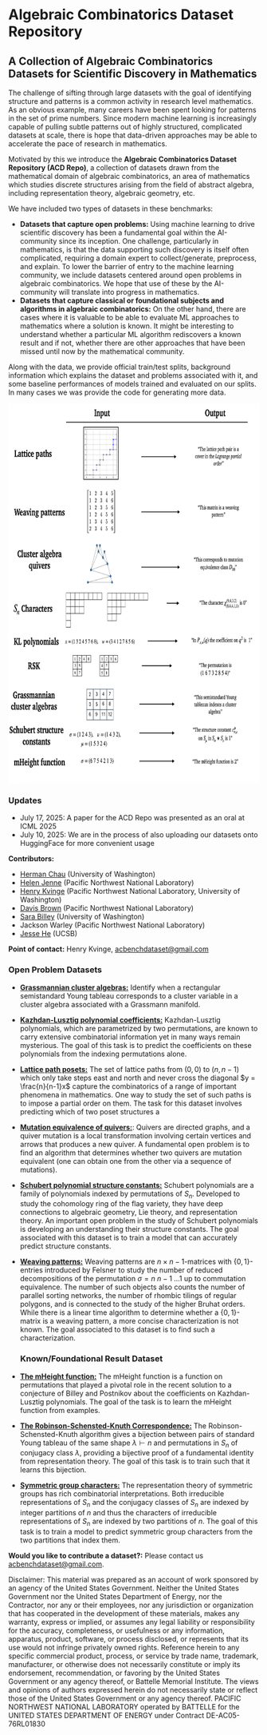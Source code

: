 # Algebraic Combinatorics Dataset Repository
## A Collection of Algebraic Combinatorics Datasets for Scientific Discovery in Mathematics
The challenge of sifting through large datasets with the goal of identifying structure and patterns is a common activity in research level mathematics. As an obvious example, many careers have been spent looking for patterns in the set of prime numbers. Since modern machine learning is increasingly capable of pulling subtle patterns out of highly structured, complicated datasets at scale, there is hope that data-driven approaches may be able to accelerate the pace of research in mathematics.

Motivated by this we introduce the **Algebraic Combinatorics Dataset Repository (ACD Repo)**, a collection of datasets drawn from the mathematical domain of algebraic combinatorics, an area of mathematics which studies discrete structures arising from the field of abstract algebra, including representation theory, algebraic geometry, etc.

We have included two types of datasets in these benchmarks:
- **Datasets that capture open problems:** Using machine learning to drive scientific discovery has been a fundamental goal within the AI-community since its inception. One challenge, particularly in mathematics, is that the data supporting such discovery is itself often complicated, requiring a domain expert to collect/generate, preprocess, and explain. To lower the barrier of entry to the machine learning community, we include datasets centered around open problems in algebraic combinatorics. We hope that use of these by the AI-community will translate into progress in mathematics. 
- **Datasets that capture classical or foundational subjects and algorithms in algebraic combinatorics:** On the other hand, there are cases where it is valuable to be able to evaluate ML approaches to mathematics where a solution is known. It might be interesting to understand whether a particular ML algorithm rediscovers a known result and if not, whether there are other approaches that have been missed until now by the mathematical community.


Along with the data, we provide official train/test splits, background information which explains the dataset and problems associated with it, and some baseline performances of models trained and evaluated on our splits. In many cases we was provide the code for generating more data.

<center>
<img src="fig-data-visualization.png" alt="Alt text" width="750" height="762" style="display: block; margin-left: auto; margin-right: auto;">
</center>

### Updates
- July 17, 2025: A paper for the ACD Repo was presented as an oral at ICML 2025
- July 10, 2025: We are in the process of also uploading our datasets onto HuggingFace for more convenient usage

**Contributors:**
- [Herman Chau](https://sites.math.washington.edu/~hchau/) (University of Washington)
- [Helen Jenne](https://hjenne.github.io) (Pacific Northwest National Laboratory)
- [Henry Kvinge](https://hkvinge.github.io) (Pacific Northwest National Laboratory, University of Washington)
- [Davis Brown](https://davisrbrown.com) (Pacific Northwest National Laboratory)
- [Sara Billey](https://sites.math.washington.edu/~billey/) (University of Washington)
- Jackson Warley (Pacific Northwest National Laboratory)
- [Jesse He](https://he-jesse.github.io) (UCSB)

**Point of contact:** Henry Kvinge, acbenchdataset@gmail.com

### Open Problem Datasets
- [**Grassmannian cluster algebras:**](https://github.com/pnnl/ML4AlgComb/tree/master/grassmannian_cluster_algebras) Identify when a rectangular semistandard Young tableau corresponds to a cluster variable in a cluster algebra associated with a Grassmann manifold.
- [**Kazhdan-Lusztig polynomial coefficients:**](https://github.com/pnnl/ML4AlgComb/tree/master/kl-polynomial_coefficients) Kazhdan-Lusztig polynomials, which are parametrized by two permutations, are known to carry extensive combinatorial information yet in many ways remain mysterious. The goal of this task is to predict the coefficients on these polynomials from the indexing permutations alone.
- [**Lattice path posets:**](https://github.com/pnnl/ML4AlgComb/tree/master/lattice_path_posets) The set of lattice paths from $(0,0)$ to $(n,n-1)$ which only take steps east and north and never cross the diagonal $y = \frac{n}{n-1}x$ capture the combinatorics of a range of important phenomena in mathematics. One way to study the set of such paths is to impose a partial order on them. The task for this dataset involves predicting which of two poset structures a
- [**Mutation equivalence of quivers:**](https://github.com/pnnl/ML4AlgComb/tree/master/quiver_mutation_equivalence): Quivers are directed graphs, and a quiver mutation is a local transformation involving certain vertices and arrows that produces a new quiver. A fundamental open problem is to find an algorithm that determines whether two quivers are mutation equivalent (one can obtain one from the other via a sequence of mutations).
- [**Schubert polynomial structure constants:**](https://github.com/pnnl/ML4AlgComb/tree/master/schubert_polynomial_structure) Schubert polynomials are a family of polynomials indexed by permutations of $S_n$. Developed to study the cohomology ring of the flag variety, they have deep connections to algebraic geometry, Lie theory, and representation theory. An important open problem in the study of Schubert polynomials is developing an understanding their structure constants. The goal associated with this dataset is to train a model that can accurately predict structure constants.
- [**Weaving patterns:**](https://github.com/pnnl/ML4AlgComb/tree/master/weaving_patterns) Weaving patterns are $n \times n-1$-matrices with $\{0,1\}$-entries introduced by Felsner to study the number of reduced decompositions of the permutation $\sigma = n \; n-1 \; \ldots 1$ up to commutation equivalence. The number of such objects also counts the number of parallel sorting networks, the number of rhombic tilings of regular polygons, and is connected to the study of the higher Bruhat orders. While there is a linear time algorithm to determine whether a $\{0,1\}$-matrix is a weaving pattern, a more concise characterization is not known. The goal associated to this dataset is to find such a characterization.

  ### Known/Foundational Result Dataset
- [**The mHeight function:**](https://github.com/pnnl/ML4AlgComb/tree/master/mheight_function) The mHeight function is a function on permutations that played a pivotal role in the recent solution to a conjecture of Billey and Postnikov about the coefficients on Kazhdan-Lusztig polynomials. The goal of the task is to learn the mHeight function from examples.
- [**The Robinson-Schensted-Knuth Correspondence:**](https://github.com/pnnl/ML4AlgComb/tree/master/rsk) The Robinson-Schensted-Knuth algorithm gives a bijection between pairs of standard Young tableau of the same shape $\lambda \vdash n$ and permutations in $S_n$ of conjugacy class $\lambda$, providing a bijective proof of a fundamental identity from representation theory. The goal of this task is to train such that it learns this bijection.
- [**Symmetric group characters:**](https://github.com/pnnl/ML4AlgComb/tree/master/symmetric_group_character) The representation theory of symmetric groups has rich combinatorial interpretations. Both irreducible representations of $S_n$ and the conjugacy classes of $S_n$ are indexed by integer partitions of $n$ and thus the characters of irreducible representations of $S_n$ are indexed by two partitions of $n$. The goal of this task is to train a model to predict symmetric group characters from the two partitions that index them.

**Would you like to contribute a dataset?:** Please contact us acbenchdataset@gmail.com.

Disclaimer:
This material was prepared as an account of work sponsored by an agency of the United States Government.  Neither the United States Government nor the United States Department of Energy, nor the Contractor, nor any or their employees, nor any jurisdiction or organization that has cooperated in the development of these materials, makes any warranty, express or implied, or assumes any legal liability or responsibility for the accuracy, completeness, or usefulness or any information, apparatus, product, software, or process disclosed, or represents that its use would not infringe privately owned rights.
Reference herein to any specific commercial product, process, or service by trade name, trademark, manufacturer, or otherwise does not necessarily constitute or imply its endorsement, recommendation, or favoring by the United States Government or any agency thereof, or Battelle Memorial Institute. The views and opinions of authors expressed herein do not necessarily state or reflect those of the United States Government or any agency thereof.
PACIFIC NORTHWEST NATIONAL LABORATORY
operated by
BATTELLE
for the
UNITED STATES DEPARTMENT OF ENERGY
under Contract DE-AC05-76RL01830
